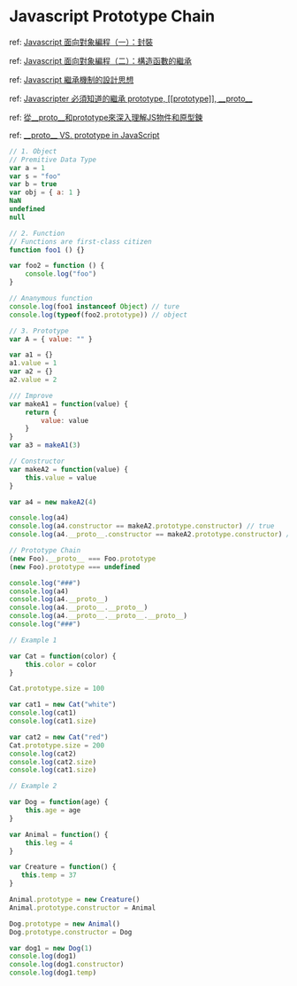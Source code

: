 # Javascript Prototype Chain
ref: [Javascript 面向對象編程（一）：封裝](http://www.ruanyifeng.com/blog/2010/05/object-oriented_javascript_encapsulation.html)

ref: [Javascript 面向對象編程（二）：構造函數的繼承](http://www.ruanyifeng.com/blog/2010/05/object-oriented_javascript_inheritance.html)

ref: [Javascript 繼承機制的設計思想](http://www.ruanyifeng.com/blog/2011/06/designing_ideas_of_inheritance_mechanism_in_javascript.html)

ref: [Javascripter 必須知道的繼承 prototype, [[prototype]], \_\_proto__](https://medium.com/@peterchang_82818/javascripter-%E5%BF%85%E9%A0%88%E7%9F%A5%E9%81%93%E7%9A%84%E7%B9%BC%E6%89%BF%E5%9B%A0%E5%AD%90-prototype-prototype-proto-object-class-inheritace-nodejs-%E7%89%A9%E4%BB%B6-%E7%B9%BC%E6%89%BF-54102240a8b4)

ref: [從\_\_proto__和prototype來深入理解JS物件和原型鍊](https://github.com/creeperyang/blog/issues/9)

ref: [\_\_proto__ VS. prototype in JavaScript](https://stackoverflow.com/questions/9959727/proto-vs-prototype-in-javascript)


```javascript
// 1. Object
// Premitive Data Type
var a = 1
var s = "foo"
var b = true
var obj = { a: 1 }
NaN
undefined
null

// 2. Function
// Functions are first-class citizen
function foo1 () {}

var foo2 = function () {
    console.log("foo")
}

// Ananymous function
console.log(foo1 instanceof Object) // ture
console.log(typeof(foo2.prototype)) // object

// 3. Prototype
var A = { value: "" }

var a1 = {}
a1.value = 1
var a2 = {}
a2.value = 2

/// Improve
var makeA1 = function(value) {
    return {
        value: value
    }
}
var a3 = makeA1(3)

// Constructor
var makeA2 = function(value) {
    this.value = value
}

var a4 = new makeA2(4)

console.log(a4)
console.log(a4.constructor == makeA2.prototype.constructor) // true
console.log(a4.__proto__.constructor == makeA2.prototype.constructor) // true

// Prototype Chain
(new Foo).__proto__ === Foo.prototype
(new Foo).prototype === undefined

console.log("###")
console.log(a4)
console.log(a4.__proto__)
console.log(a4.__proto__.__proto__)
console.log(a4.__proto__.__proto__.__proto__)
console.log("###")

// Example 1

var Cat = function(color) {
    this.color = color
}

Cat.prototype.size = 100

var cat1 = new Cat("white")
console.log(cat1)
console.log(cat1.size)

var cat2 = new Cat("red")
Cat.prototype.size = 200
console.log(cat2)
console.log(cat2.size)
console.log(cat1.size)

// Example 2

var Dog = function(age) {
    this.age = age
}

var Animal = function() {
    this.leg = 4
}

var Creature = function() {
   this.temp = 37
}

Animal.prototype = new Creature()
Animal.prototype.constructor = Animal

Dog.prototype = new Animal()
Dog.prototype.constructor = Dog

var dog1 = new Dog(1)
console.log(dog1)
console.log(dog1.constructor)
console.log(dog1.temp)
```